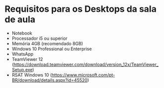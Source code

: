 # Requisitos para os Desktops da sala de aula

- Notebook
- Processador i5 ou superior
- Memória 4GB (recomendado 8GB)
- Windows 10 Professional ou Enterprise
- WhatsApp
- TeamViewer 12 (https://download.teamviewer.com/download/version_12x/TeamViewer_Setup.exe)
- RSAT Windows 10 (https://www.microsoft.com/pt-BR/download/details.aspx?id=45520)
